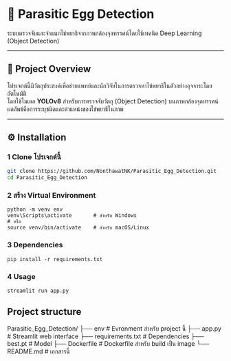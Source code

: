 # 🧫 Parasitic Egg Detection

ระบบตรวจจับและจำแนกไข่พยาธิจากภาพกล้องจุลทรรศน์โดยใช้เทคนิค Deep Learning (Object Detection)

---

## 🎯 Project Overview
โปรเจกต์นี้มีวัตถุประสงค์เพื่อช่วยแพทย์และนักวิจัยในการตรวจหาไข่พยาธิในตัวอย่างอุจจาระโดยอัตโนมัติ  
โดยใช้โมเดล **YOLOv8** สำหรับการตรวจจับวัตถุ (Object Detection) บนภาพกล้องจุลทรรศน์  
ผลลัพธ์คือการระบุชนิดและตำแหน่งของไข่พยาธิในภาพ

---

## ⚙️ Installation

### 1️ Clone โปรเจกต์นี้
```bash
git clone https://github.com/NonthawatNK/Parasitic_Egg_Detection.git
cd Parasitic_Egg_Detection
```

### 2 สร้าง Virtual Environment
```
python -m venv env
venv\Scripts\activate       # สำหรับ Windows
# หรือ
source venv/bin/activate    # สำหรับ macOS/Linux
```
### 3 Dependencies 
```
pip install -r requirements.txt
```
### 4 Usage 
```
streamlit run app.py
```

## Project structure
Parasitic_Egg_Detection/
├── env                   # Evronment สำหรับ project นี้
├── app.py                # Streamlit web interface
├── requirements.txt      # Dependencies
├── best.pt               # Model 
├── Dockerfile            # Dockerfile สำหรับ build เป็น image
└── README.md             # เอกสารนี้
